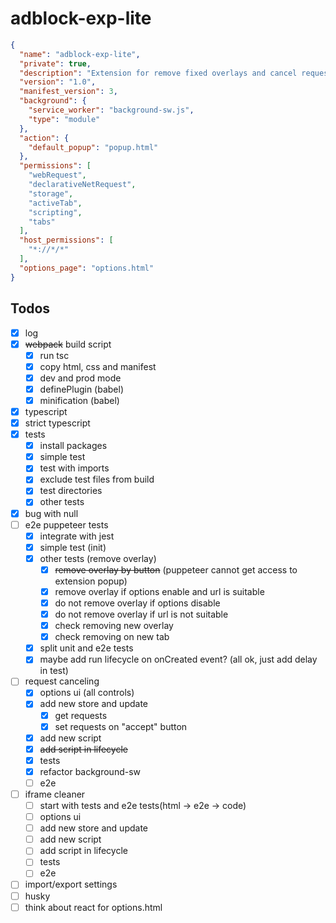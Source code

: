 # adblock-exp-lite

```json
{
  "name": "adblock-exp-lite",
  "private": true,
  "description": "Extension for remove fixed overlays and cancel requests",
  "version": "1.0",
  "manifest_version": 3,
  "background": {
    "service_worker": "background-sw.js",
    "type": "module"
  },
  "action": {
    "default_popup": "popup.html"
  },
  "permissions": [
    "webRequest",
    "declarativeNetRequest",
    "storage",
    "activeTab",
    "scripting",
    "tabs"
  ],
  "host_permissions": [
    "*://*/*"
  ],
  "options_page": "options.html"
}

```

## Todos
- [x] log
- [x] ~~webpack~~ build script
  - [x] run tsc 
  - [x] copy html, css and manifest
  - [x] dev and prod mode
  - [x] definePlugin (babel)
  - [x] minification (babel)
- [x] typescript
- [x] strict typescript
- [x] tests
  - [x] install packages
  - [x] simple test
  - [x] test with imports
  - [x] exclude test files from build
  - [x] test directories
  - [x] other tests
- [x] bug with null
- [ ] e2e puppeteer tests
  - [x] integrate with jest
  - [x] simple test (init)
  - [x] other tests (remove overlay)
    - [x] ~~remove overlay by button~~ (puppeteer cannot get access to extension popup)
    - [x] remove overlay if options enable and url is suitable
    - [x] do not remove overlay if options disable
    - [x] do not remove overlay if url is not suitable
    - [x] check removing new overlay
    - [x] check removing on new tab
  - [x] split unit and e2e tests
  - [x] maybe add run lifecycle on onCreated event? (all ok, just add delay in test)
- [ ] request canceling
  - [x] options ui (all controls)
  - [x] add new store and update
    - [x] get requests
    - [x] set requests on "accept" button
  - [x] add new script
  - [x] ~~add script in lifecycle~~
  - [x] tests
  - [x] refactor background-sw
  - [ ] e2e
- [ ] iframe cleaner
  - [ ] start with tests and e2e tests(html -> e2e -> code) 
  - [ ] options ui
  - [ ] add new store and update
  - [ ] add new script
  - [ ] add script in lifecycle
  - [ ] tests
  - [ ] e2e
- [ ] import/export settings 
- [ ] husky
- [ ] think about react for options.html
